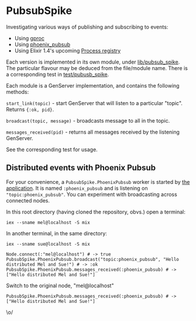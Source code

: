# PubsubSpike

Investigating various ways of publishing and subscribing to events:

* Using [gproc](https://github.com/uwiger/gproc)
* Using [phoenix_pubsub](https://github.com/phoenixframework/phoenix_pubsub)
* Using Elixir 1.4's upcoming [Process registry](https://github.com/elixir-lang/registry)


Each version is implemented in its own module, under [lib/pubsub_spike](lib/pubsub_spike). The particular flavour may be deduced from the file/module name. There is a corresponding test in [test/pubusb_spike](test/pubsub_spike).

Each module is a GenServer implementation, and contains the following methods:

`start_link(topic)` - start GenServer that will listen to a particular "topic". Returns `{:ok, pid}`.

`broadcast(topic, message)` - broadcasts message to all in the topic. 

`messages_received(pid)` - returns all messages received by the listening GenServer.

See the corresponding test for usage.

## Distributed events with Phoenix Pubsub

For your convenience, a `PubsubSpike.PhoenixPubsub` worker is started by [the application](lib/pubsub_spike.ex). It is named `:phoenix_pubsub` and is listening on `"topic:phoenix_pubsub"`. You can experiment with broadcasting across connected nodes.

In this root directory (having cloned the repository, obvs.) open a terminal:

```
iex --sname mel@localhost -S mix
```

In another terminal, in the same directory:

```
iex --sname sue@localhost -S mix

Node.connect(:"mel@localhost") # -> true
PubsubSpike.PhoenixPubsub.broadcast("topic:phoenix_pubsub", "Hello distributed Mel and Sue!") # -> :ok
PubsubSpike.PhoenixPubsub.messages_received(:phoenix_pubsub) # -> ["Hello distributed Mel and Sue!"]
```

Switch to the original node, "mel@localhost"

```
PubsubSpike.PhoenixPubsub.messages_received(:phoenix_pubsub) # -> ["Hello distributed Mel and Sue!"]
```

\o/




